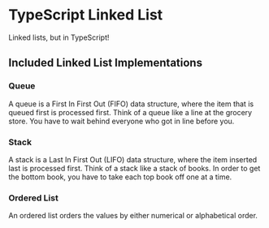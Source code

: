 # TypeScript Linked List

Linked lists, but in TypeScript!

## Included Linked List Implementations

### Queue

A queue is a First In First Out (FIFO) data structure, where the item that is queued first is processed first.
Think of a queue like a line at the grocery store. You have to wait behind everyone who got in line before you.

### Stack

A stack is a Last In First Out (LIFO) data structure, where the item inserted last is processed first.
Think of a stack like a stack of books. In order to get the bottom book, you have to take each top book off one at a time.

### Ordered List

An ordered list orders the values by either numerical or alphabetical order.
